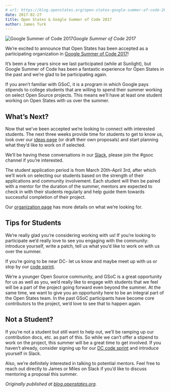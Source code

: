 ```yaml
---
# url: https://blog.openstates.org/open-states-google-summer-of-code-2017-e8f3895a9a81
date: 2017-02-27
title: Open States & Google Summer of Code 2017
author: James Turk
---
```


![Google Summer of Code 2017](/img/old/a760xdW9i8iLR2bOM9x6zg.png)*Google Summer of Code 2017*

We’re excited to announce that Open States has been accepted as a participating organization in [Google Summer of Code 2017](https://developers.google.com/open-source/gsoc/)!

It’s been a few years since we last participated (while at Sunlight), but Google Summer of Code has been a fantastic experience for Open States in the past and we’re glad to be participating again.

If you aren’t familiar with GSoC, it is a program in which Google pays stipends to college students that are willing to spend their summer working on select Open Source projects. This means we’ll have at least one student working on Open States with us over the summer.

## What’s Next?

Now that we’ve been accepted we’re looking to connect with interested students. The next three weeks provide time for students to get to know us, look over our [ideas page](https://github.com/openstates/meta/wiki/GSoC-2017-Overview) (or draft their own proposals) and start planning what they’d like to work on if selected.

We’ll be having these conversations in our [Slack](https://openstates-slack.herokuapp.com/), please join the #gsoc channel if you’re interested.

The student application period is from March 20th-April 3rd, after which we’ll work on selecting our students based on the strength of their applications and community involvement. Each student will then be paired with a mentor for the duration of the summer, mentors are expected to check in with their students regularly and help guide them towards successful completion of their project.

Our [organization page](https://summerofcode.withgoogle.com/organizations/6010711718232064/) has more details on what we’re looking for.

## Tips for Students

We’re really glad you’re considering working with us! If you’re looking to participate we’d really love to see you engaging with the community: introduce yourself, write a patch, tell us what you’d like to work on with us over the summer.

If you’re going to be near DC- let us know and maybe meet up with us or stop by our [code sprint](http://www.eventbrite.com/e/open-states-code-sprint-registration-32159601233?ref=ebtnebregn).

We’re a younger Open Source community, and GSoC is a great opportunity for us as well as you, we’d really like to engage with students that we feel will be a part of the project going forward even beyond the summer. At the same time, we want to give you an opportunity here to be an integral part of the Open States team. In the past GSoC participants have become core contributors to the project, we’d love to see that to happen again.

## Not a Student?

If you’re not a student but still want to help out, we’ll be ramping up our contribution docs, etc. as part of this. So while we can’t offer a stipend to work on the project, this summer will be a great time to get involved. If you haven’t already, consider signing up for our [DC code sprint](http://www.eventbrite.com/e/open-states-code-sprint-registration-32159601233?ref=ebtnebregn) and introduce yourself in Slack.

Also, we’re definitely interested in talking to potential mentors. Feel free to reach out directly to James or Miles on Slack if you’d like to discuss mentoring a proposal this summer.

*Originally published at [blog.openstates.org](https://blog.openstates.org/post/gsoc-2017/).*
